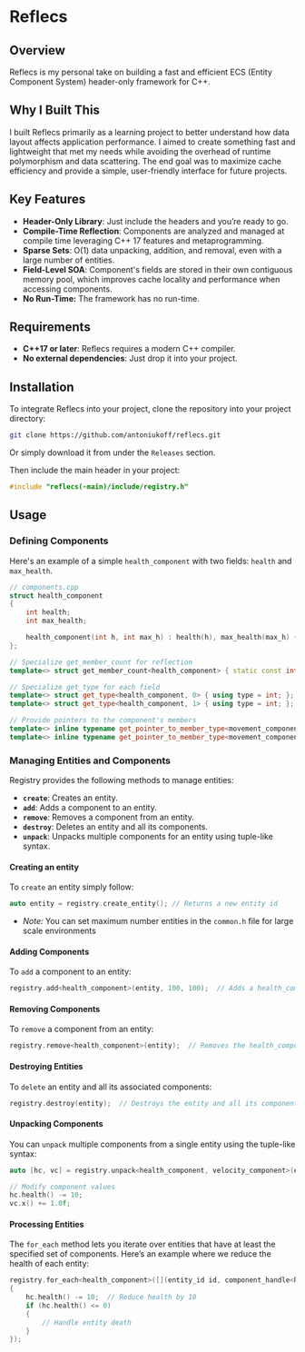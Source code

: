 
# Reflecs

## Overview
Reflecs is my personal take on building a fast and efficient ECS (Entity Component System) header-only framework for C++. 

## Why I Built This
I built Reflecs primarily as a learning project to better understand how data layout affects application performance. I aimed to create something fast and lightweight that met my needs while avoiding the overhead of runtime polymorphism and data scattering. The end goal was to maximize cache efficiency and provide a simple, user-friendly interface for future projects.

## Key Features
- **Header-Only Library**: Just include the headers and you’re ready to go.
- **Compile-Time Reflection**: Components are analyzed and managed at compile time leveraging C++ 17 features and metaprogramming.
- **Sparse Sets**: O(1) data unpacking, addition, and removal, even with a large number of entities.
- **Field-Level SOA**: Component's fields are stored in their own contiguous memory pool, which improves cache locality and performance when accessing components.
- **No Run-Time:** The framework has no run-time.
## Requirements

- **C++17 or later**: Reflecs requires a modern C++ compiler.
- **No external dependencies**: Just drop it into your project.


## Installation

To integrate Reflecs into your project, clone the repository into your project directory:

```bash
git clone https://github.com/antoniukoff/reflecs.git
```
Or simply download it from under the ```Releases``` section.

Then include the main header in your project:

```cpp
#include "reflecs(-main)/include/registry.h"
```
## Usage

### Defining Components

Here's an example of a simple `health_component` with two fields: `health` and `max_health`.

```cpp
// components.cpp
struct health_component
{
    int health;
    int max_health;

    health_component(int h, int max_h) : health(h), max_health(max_h) {}
};

// Specialize get_member_count for reflection
template<> struct get_member_count<health_component> { static const int count = 2; };

// Specialize get_type for each field
template<> struct get_type<health_component, 0> { using type = int; };
template<> struct get_type<health_component, 1> { using type = int; };

// Provide pointers to the component's members
template<> inline typename get_pointer_to_member_type<movement_component, 0>::type get_pointer_to_member<health_component, 0>() { return &health_component::health; }
template<> inline typename get_pointer_to_member_type<movement_component, 1>::type get_pointer_to_member<health_component, 1>() { return &health_component::max_health; }
```

### Managing Entities and Components

Registry provides the following methods to manage entities:

- **`create`**: Creates an entity.
- **`add`**: Adds a component to an entity.
- **`remove`**: Removes a component from an entity.
- **`destroy`**: Deletes an entity and all its components.
- **`unpack`**: Unpacks multiple components for an entity using tuple-like syntax.

#### Creating an entity

To ```create``` an entity simply follow:

```cpp
auto entity = registry.create_entity(); // Returns a new entity id
```

- *Note:* You can set maximum number entities in the ```common.h``` file for large scale environments

#### Adding Components

To ```add``` a component to an entity:

```cpp
registry.add<health_component>(entity, 100, 100);  // Adds a health_component with 100 health and 100 max_health
```

#### Removing Components

To ```remove``` a component from an entity:

```cpp
registry.remove<health_component>(entity);  // Removes the health_component from the entity

```

#### Destroying Entities

To ```delete``` an entity and all its associated components:

```cpp
registry.destroy(entity);  // Destroys the entity and all its components
```

#### Unpacking Components

You can ```unpack``` multiple components from a single entity using the tuple-like syntax:

```cpp
auto [hc, vc] = registry.unpack<health_component, velocity_component>(entity);

// Modify component values
hc.health() -= 10;
vc.x() += 1.0f;

```

#### Processing Entities

The ```for_each``` method lets you iterate over entities that have at least the specified set of components. Here’s an example where we reduce the health of each entity:

```cpp
registry.for_each<health_component>([](entity_id id, component_handle<health_component> hc)
{
    hc.health() -= 10;  // Reduce health by 10
    if (hc.health() <= 0)
    {
        // Handle entity death
    }
});
```




